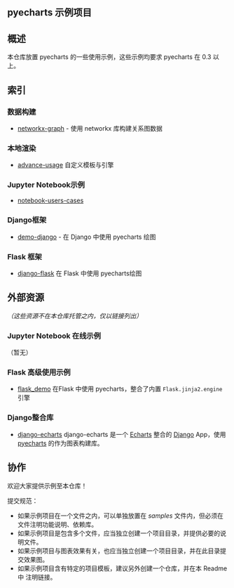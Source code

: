 ## pyecharts 示例项目

## 概述

本仓库放置 pyecharts 的一些使用示例，这些示例均要求 pyecharts 在 0.3 以上。

## 索引

### 数据构建

* [networkx-graph](/samples/networkx-graph) - 使用 networkx 库构建关系图数据

### 本地渲染

* [advance-usage](/advance-usage) 自定义模板与引擎

### Jupyter Notebook示例

* [notebook-users-cases](/notebook-users-cases) 

### Django框架

* [demo-django](/demo-demo) - 在 Django 中使用 pyecharts 绘图

### Flask 框架

* [django-flask](/django-flask) 在 Flask 中使用 pyecharts绘图

## 外部资源

*（这些资源不在本仓库托管之内，仅以链接列出）*

### Jupyter Notebook 在线示例

（暂无）

### Flask 高级使用示例

* [flask_demo](https://github.com/pyecharts/flask_demo) 在Flask 中使用 pyecharts，整合了内置 `Flask.jinja2.engine` 引擎

### Django整合库

* [django-echarts](https://github.com/kinegratii/django-echarts) django-echarts 是一个 [Echarts](http://echarts.baidu.com/index.html) 整合的 [Django](https://www.djangoproject.com/) App，使用 [pyecharts](https://github.com/chenjiandongx/pyecharts) 的作为图表构建库。

## 协作

欢迎大家提供示例至本仓库！

提交规范：

* 如果示例项目在一个文件之内，可以单独放置在 *samples* 文件内，但必须在文件注明功能说明、依赖库。
* 如果示例项目是包含多个文件，应当独立创建一个项目目录，并提供必要的说明文件。
* 如果示例项目与图表效果有关，也应当独立创建一个项目目录，并在此目录提交效果图。
* 如果示例项目含有特定的项目模板，建议另外创建一个仓库，并在本 Readme 中 注明链接。